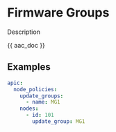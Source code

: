 # Firmware Groups

Description

{{ aac_doc }}
## Examples

```yaml
apic:
  node_policies:
    update_groups:
      - name: MG1
    nodes:
      - id: 101
        update_group: MG1
```
